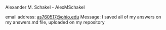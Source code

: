 Alexander M. Schakel - AlexMSchakel

email address: as760517@ohio.edu
Message: I saved all of my answers on my answers.md file, uploaded on my repository
